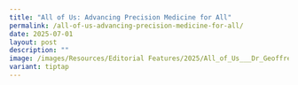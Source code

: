 ```yaml
---
title: "All of Us: Advancing Precision Medicine for All"
permalink: /all-of-us-advancing-precision-medicine-for-all/
date: 2025-07-01
layout: post
description: ""
image: /images/Resources/Editorial Features/2025/All_of_Us___Dr_Geoffrey_Ginsburg.jpg
variant: tiptap
---
```

